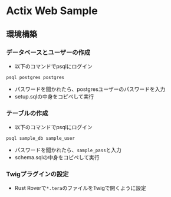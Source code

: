 # Actix Web Sample

## 環境構築

### データベースとユーザーの作成

- 以下のコマンドでpsqlにログイン

```
psql postgres postgres
```

- パスワードを聞かれたら、postgresユーザーのパスワードを入力
- setup.sqlの中身をコピペして実行

### テーブルの作成

- 以下のコマンドでpsqlにログイン

```
psql sample_db sample_user
```
- パスワードを聞かれたら、`sample_pass`と入力
- schema.sqlの中身をコピペして実行


### Twigプラグインの設定

- Rust Roverで`*.tera`のファイルをTwigで開くように設定